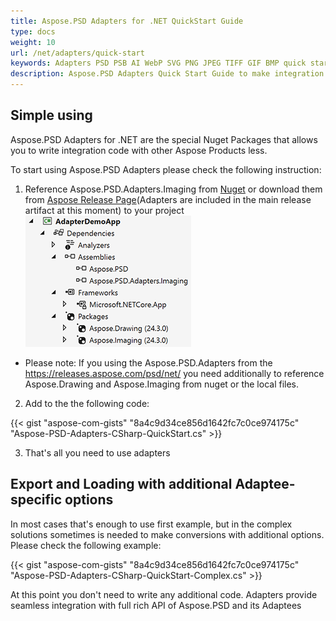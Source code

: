 ```yaml
---
title: Aspose.PSD Adapters for .NET QuickStart Guide
type: docs
weight: 10
url: /net/adapters/quick-start
keywords: Adapters PSD PSB AI WebP SVG PNG JPEG TIFF GIF BMP quick start quide
description: Aspose.PSD Adapters Quick Start Guide to make integration with Aspose.Imaging easier and quicker.
---
```


## **Simple using**

Aspose.PSD Adapters for .NET are the special Nuget Packages that allows you to write integration code with other Aspose Products less.

To start using Aspose.PSD Adapters please check the following instruction:

1. Reference Aspose.PSD.Adapters.Imaging from [Nuget](https://www.nuget.org/aspose.psd.adapters.imaging) or download them from [Aspose Release Page](https://releases.aspose.com/psd/net/)(Adapters are included in the main release artifact at this moment) to your project
![Necessary references](references.png)
* Please note: If you using the Aspose.PSD.Adapters from the https://releases.aspose.com/psd/net/ you need additionally to reference 
Aspose.Drawing and Aspose.Imaging from nuget or the local files.

2. Add to the the following code:

{{< gist "aspose-com-gists" "8a4c9d34ce856d1642fc7c0ce974175c" "Aspose-PSD-Adapters-CSharp-QuickStart.cs" >}}

3. That's all you need to use adapters

## **Export and Loading with additional Adaptee-specific options**

In most cases that's enough to use first example, but in the complex solutions sometimes is needed to make conversions with additional options.
Please check the following example:

{{< gist "aspose-com-gists" "8a4c9d34ce856d1642fc7c0ce974175c" "Aspose-PSD-Adapters-CSharp-QuickStart-Complex.cs" >}}

At this point you don't need to write any additional code. Adapters provide seamless integration with full rich API of Aspose.PSD and its Adaptees
